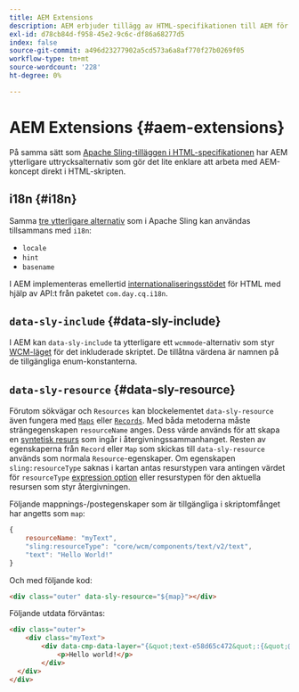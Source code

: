 ```yaml
---
title: AEM Extensions
description: AEM erbjuder tillägg av HTML-specifikationen till AEM för att underlätta för dig som utvecklare.
exl-id: d78cb84d-f958-45e2-9c6c-df86a68277d5
index: false
source-git-commit: a496d23277902a5cd573a6a8af770f27b0269f05
workflow-type: tm+mt
source-wordcount: '228'
ht-degree: 0%

---
```



# AEM Extensions {#aem-extensions}

På samma sätt som [Apache Sling-tilläggen i HTML-specifikationen](https://sling.apache.org/documentation/bundles/scripting/scripting-htl.html#extensions-of-the-htl-specification-1) har AEM ytterligare uttrycksalternativ som gör det lite enklare att arbeta med AEM-koncept direkt i HTML-skripten.

## i18n {#i18n}

Samma [tre ytterligare alternativ](https://sling.apache.org/documentation/bundles/scripting/scripting-htl.html#i18n) som i Apache Sling kan användas tillsammans med `i18n`:

* `locale`
* `hint`
* `basename`

I AEM implementeras emellertid [internationaliseringsstödet](https://experienceleague.adobe.com/sv/docs/experience-manager-65/content/implementing/developing/components/internationalization/i18n-dev) för HTML med hjälp av API:t från paketet `com.day.cq.i18n`.

## `data-sly-include` {#data-sly-include}

I AEM kan `data-sly-include` ta ytterligare ett `wcmmode`-alternativ som styr [WCM-läget &#x200B;](https://developer.adobe.com/experience-manager/reference-materials/cloud-service/javadoc/com/day/cq/wcm/api/WCMMode.html) för det inkluderade skriptet. De tillåtna värdena är namnen på de tillgängliga enum-konstanterna.

## `data-sly-resource` {#data-sly-resource}

Förutom sökvägar och `Resources` kan blockelementet `data-sly-resource` även fungera med [`Maps`](https://docs.oracle.com/en/java/javase/11/docs/api/java.base/java/util/Map.html) eller [`Records`](https://github.com/apache/sling-org-apache-sling-scripting-sightly-runtime/blob/master/src/main/java/org/apache/sling/scripting/sightly/Record.java). Med båda metoderna måste strängegenskapen `resourceName` anges. Dess värde används för att skapa en [syntetisk resurs](https://www.javadoc.io/doc/org.apache.sling/org.apache.sling.api/latest/org/apache/sling/api/resource/SyntheticResource.html) som ingår i återgivningssammanhanget. Resten av egenskaperna från `Record` eller `Map` som skickas till `data-sly-resource` används som normala `Resource`-egenskaper. Om egenskapen `sling:resourceType` saknas i kartan antas resurstypen vara antingen värdet för `resourceType` [expression option](https://github.com/adobe/htl-spec/blob/1.4/SPECIFICATION.md#229-resource) eller resurstypen för den aktuella resursen som styr återgivningen.

Följande mappnings-/postegenskaper som är tillgängliga i skriptomfånget har angetts som `map`:

```javascript
{
    resourceName: "myText",
    "sling:resourceType": "core/wcm/components/text/v2/text",
    "text": "Hello World!"
}
```

Och med följande kod:

```html
<div class="outer" data-sly-resource="${map}"></div>
```

Följande utdata förväntas:

```html
<div class="outer">
    <div class="myText">
        <div data-cmp-data-layer="{&quot;text-e58d65c472&quot;:{&quot;@type&quot;:&quot;core/wcm/components/text/v2/text&quot;,&quot;xdm:text&quot;:&quot;<p>Hello world!</p>&quot;}}" id="text-e58d65c472" class="cmp-text">
            <p>Hello world!</p>
        </div>
  </div>
</div>
```
